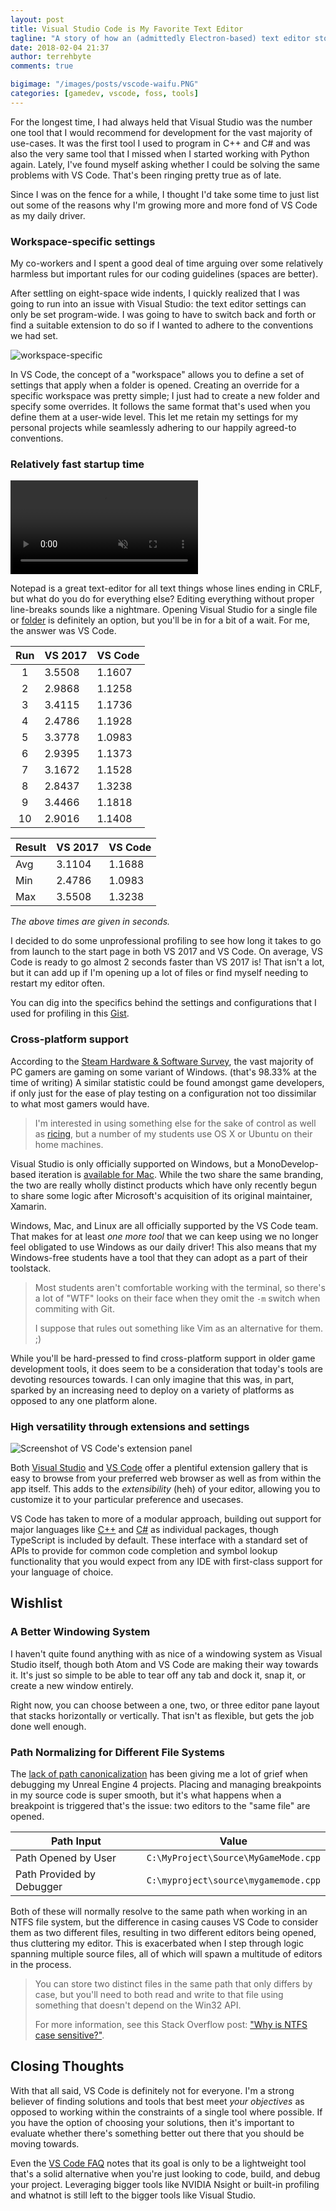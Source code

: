 ```yaml
---
layout: post
title: Visual Studio Code is My Favorite Text Editor
tagline: "A story of how an (admittedly Electron-based) text editor stole my heart <3"
date: 2018-02-04 21:37
author: terrehbyte
comments: true

bigimage: "/images/posts/vscode-waifu.PNG"
categories: [gamedev, vscode, foss, tools]
---
```


For the longest time, I had always held that Visual Studio was the number one
tool that I would recommend for development for the vast majority of use-cases.
It was the first tool I used to program in C++ and C# and was also the very same
tool that I missed when I started working with Python again. Lately, I've
found myself asking whether I could be solving the same problems with VS Code.
That's been ringing pretty true as of late.

Since I was on the fence for a while, I thought I'd take some time to just
list out some of the reasons why I'm growing more and more fond of VS Code as
my daily driver.

### Workspace-specific settings

My co-workers and I spent a good deal of time arguing over some relatively
harmless but important rules for our coding guidelines (spaces are better).

After settling on eight-space wide indents, I quickly realized that I was going
to run into an issue with Visual Studio: the text editor settings can only be
set program-wide. I was going to have to switch back and forth or find a
suitable extension to do so if I wanted to adhere to the conventions we had set.

![workspace-specific](/images/workspace-specific.PNG)

In VS Code, the concept of a "workspace" allows you to define a set of settings
that apply when a folder is opened. Creating an override for a specific workspace was pretty simple; I just had to
create a new folder and specify some overrides. It follows the same format
that's used when you define them at a user-wide level. This let me retain my
settings for my personal projects while seamlessly adhering to our happily
agreed-to conventions.

### Relatively fast startup time

<div center>
  <video playsinline autoplay muted loop controls controlsList="nodownload">
    <source src="/images/a_tale_of_two_vs.webm"/>
    <img src="/images/a_tale_of_two_vs.gif"/>
  </video>
</div>

Notepad is a great text-editor for all text things whose lines ending in CRLF,
but what do you do for everything else? Editing everything without proper
line-breaks sounds like a nightmare. Opening Visual Studio for a single file
or [folder][VS2017folder] is definitely an option, but you'll be in for a
bit of a wait. For me, the answer was VS Code.

Run       | VS 2017 | VS Code
:--------:|---------|---------
1         | 3.5508  | 1.1607
2         | 2.9868  | 1.1258
3         | 3.4115  | 1.1736
4         | 2.4786  | 1.1928
5         | 3.3778  | 1.0983
6         | 2.9395  | 1.1373
7         | 3.1672  | 1.1528
8         | 2.8437  | 1.3238
9         | 3.4466  | 1.1818
10        | 2.9016  | 1.1408

Result    | VS 2017 | VS Code
----------|---------|--------
Avg       | 3.1104  | 1.1688
Min       | 2.4786  | 1.0983
Max       | 3.5508  | 1.3238

_The above times are given in seconds._

I decided to do some unprofessional profiling to see how long it takes to go
from launch to the start page in both VS 2017 and VS Code. On average, VS Code
is ready to go almost 2 seconds faster than VS 2017 is! That isn't a lot, but it
can add up if I'm opening up a lot of files or find myself needing to restart
my editor often.

You can dig into the specifics behind the settings and configurations that I
used for profiling in this [Gist][GistProfile].

[VS2017folder]:https://blogs.msdn.microsoft.com/vcblog/2016/10/05/bring-your-c-codebase-to-visual-studio-with-open-folder/
[VSvVSC]:https://gist.github.com/terrehbyte/f7a375d0da08b98c3929f6811ce2cc15
[GistProfile]:https://gist.github.com/terrehbyte/f7a375d0da08b98c3929f6811ce2cc15

### Cross-platform support

According to the [Steam Hardware & Software Survey][SHSS], the vast majority of
PC gamers are gaming on some variant of Windows. (that's 98.33% at the time of
writing) A similar statistic could be found amongst game developers, if only
just for the ease of play testing on a configuration not too dissimilar to what
most gamers would have.

> I'm interested in using something else for the sake of control as well as
> [ricing][define-ricing], but a number of my students use OS X or Ubuntu on
> their home machines.

Visual Studio is only officially supported on Windows, but a MonoDevelop-based
iteration is [available for Mac][VSMac]. While the two share the same branding,
the two are really wholly distinct products which have only recently begun to
share some logic after Microsoft's acquisition of its original maintainer, Xamarin.

Windows, Mac, and Linux are all officially supported by the VS Code team. That
makes for at least _one more tool_ that we can keep using we no longer feel
obligated to use Windows as our daily driver! This also means that my
Windows-free students have a tool that they can adopt as a part of their
toolstack.

> Most students aren't comfortable working with the terminal, so there's a lot
> of "WTF" looks on their face when they omit the `-m` switch when commiting
> with Git.
> 
> I suppose that rules out something like Vim as an alternative for them. ;)

While you'll be hard-pressed to find cross-platform support in older game
development tools, it does seem to be a consideration that today's tools are
devoting resources towards. I can only imagine that this was, in part, sparked
by an increasing need to deploy on a variety of platforms as opposed to any
one platform alone.

[SHSS]:http://store.steampowered.com/hwsurvey/
[define-ricing]:https://www.reddit.com/r/unixporn/wiki/themeing/dictionary#wiki_rice
[VSMac]:https://www.visualstudio.com/vs/visual-studio-mac/

### High versatility through extensions and settings

![Screenshot of VS Code's extension panel](/images/posts/vscode-ext.PNG)

Both [Visual Studio][VS-ext] and [VS Code][VSCode-ext] offer a plentiful
extension gallery that is easy to browse from your preferred web browser as well
as from within the app itself. This adds to the _extensibility_ (heh) of your
editor, allowing you to customize it to your particular preference and usecases.

VS Code has taken to more of a modular approach, building out support for
major languages like [C++][CCpp] and [C#][CSharp] as individual packages, though
TypeScript is included by default. These interface with a standard set of APIs
to provide for common code completion and symbol lookup functionality that you
would expect from any IDE with first-class support for your language of choice.

[VS-ext]:https://marketplace.visualstudio.com/vs
[VSCode-ext]:https://marketplace.visualstudio.com/vs

[CCpp]:https://marketplace.visualstudio.com/items?itemName=ms-vscode.cpptools
[CSharp]:https://marketplace.visualstudio.com/items?itemName=ms-vscode.csharp

## Wishlist

### A Better Windowing System

I haven't quite found anything with as nice of a windowing system as Visual
Studio itself, though both Atom and VS Code are making their way towards it.
It's just so simple to be able to tear off any tab and dock it, snap it, or
create a new window entirely.

Right now, you can choose between a one, two, or three editor pane layout that
stacks horizontally or vertically. That isn't as flexible, but gets the job done
well enough.

### Path Normalizing for Different File Systems

The [lack of path canonicalization][VScode-path-issue] has been giving me a
lot of grief when debugging my Unreal Engine 4 projects. Placing and managing
breakpoints in my source code is super smooth, but it's what happens when a
breakpoint is triggered that's the issue: two editors to the "same file" are
opened.

| Path Input                | Value                                |
|---------------------------|--------------------------------------|
| Path Opened by User       | `C:\MyProject\Source\MyGameMode.cpp` |
| Path Provided by Debugger | `C:\myproject\source\mygamemode.cpp` |

Both of these will normally resolve to the same path when working in an NTFS
file system, but the difference in casing causes VS Code to consider them as two
different files, resulting in two different editors being opened, thus
cluttering my editor. This is exacerbated when I step through logic spanning
multiple source files, all of which will spawn a multitude of editors in the
process.

> You can store two distinct files in the same path that only differs by case,
> but you'll need to both read and write to that file using something that
> doesn't depend on the Win32 API.
>
> For more information, see this Stack Overflow post:
> ["Why is NTFS case sensitive?"][NTFS].

[VScode-path-issue]:https://github.com/Microsoft/vscode/issues/12448
[NTFS]:https://superuser.com/questions/364057/why-is-ntfs-case-sensitive

## Closing Thoughts

With that all said, VS Code is definitely not for everyone. I'm a strong
believer of finding solutions and tools that best meet _your objectives_ as
opposed to working within the constraints of a single tool where possible. If
you have the option of choosing your solutions, then it's important to evaluate
whether there's something better out there that you should be moving towards.

Even the [VS Code FAQ][VSCFAQ] notes that its goal is only to be a lightweight
tool that's a solid alternative when you're just looking to code, build, and
debug your project. Leveraging bigger tools like NVIDIA Nsight or built-in
profiling and whatnot is still left to the bigger tools like Visual Studio.

[VSCFAQ]:https://code.visualstudio.covs-communitym/docs/supporting/faq#_what-is-the-difference-between-vs-code-and-